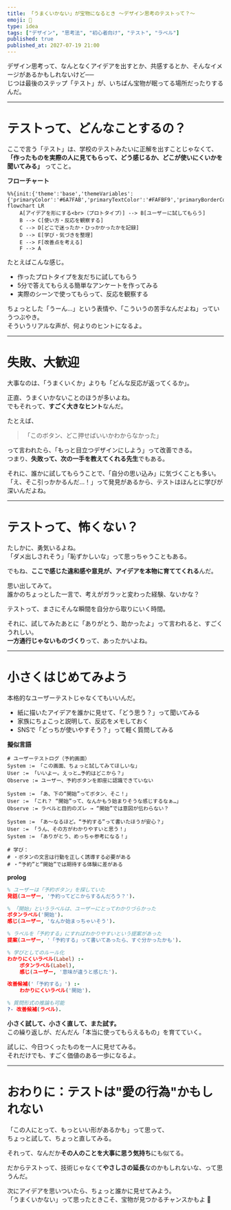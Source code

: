 ```yaml
---
title: 「うまくいかない」が宝物になるとき 〜デザイン思考のテストって？〜
emoji: 🧪
type: idea
tags: ["デザイン", "思考法", "初心者向け", "テスト", "ラベル"]
published: true
published_at: 2027-07-19 21:00
---
```


デザイン思考って、なんとなくアイデアを出すとか、共感するとか、そんなイメージがあるかもしれないけど──  
じつは最後のステップ「テスト」が、いちばん宝物が眠ってる場所だったりするんだ。

---

# テストって、どんなことするの？

ここで言う「テスト」は、学校のテストみたいに正解を出すことじゃなくて、  
**「作ったものを実際の人に見てもらって、どう感じるか、どこが使いにくいかを聞いてみる」** ってこと。

**フローチャート**  
```mermaid
%%{init:{'theme':'base','themeVariables':{'primaryColor':'#6A7FAB','primaryTextColor':'#FAFBF9','primaryBorderColor':'#6A7FAB','lineColor':'#6A7FABCC','textColor':'#6A7FABCC','fontSize':'30px'}}}%%
flowchart LR
    A[アイデアを形にする<br>（プロトタイプ）] --> B[ユーザーに試してもらう]
    B --> C[使い方・反応を観察する]
    C --> D[どこで迷ったか・ひっかかったかを記録]
    D --> E[学び・気づきを整理]
    E --> F[改善点を考える]
    F --> A
```

たとえばこんな感じ。

- 作ったプロトタイプを友だちに試してもらう
- 5分で答えてもらえる簡単なアンケートを作ってみる
- 実際のシーンで使ってもらって、反応を観察する

ちょっとした「うーん…」という表情や、「こういうの苦手なんだよね」っていうつぶやき。  
そういうリアルな声が、何よりのヒントになるよ。

---

# 失敗、大歓迎

大事なのは、「うまくいくか」よりも「どんな反応が返ってくるか」。

正直、うまくいかないことのほうが多いよね。  
でもそれって、**すごく大きなヒント**なんだ。

たとえば、
> 「このボタン、どこ押せばいいかわからなかった」

って言われたら、「もっと目立つデザインにしよう」って改善できる。  
つまり、**失敗って、次の一手を教えてくれる先生**でもある。

それに、誰かに試してもらうことで、「自分の思い込み」に気づくことも多い。  
「え、そこ引っかかるんだ…！」って発見があるから、テストはほんとに学びが深いんだよね。

---

# テストって、怖くない？

たしかに、勇気いるよね。  
「ダメ出しされそう」「恥ずかしいな」って思っちゃうこともある。

でもね、**ここで感じた違和感や意見が、アイデアを本物に育ててくれる**んだ。

思い出してみて。  
誰かのちょっとした一言で、考えがガラッと変わった経験、ないかな？

テストって、まさにそんな瞬間を自分から取りにいく時間。

それに、試してみたあとに「ありがとう、助かったよ」って言われると、すごくうれしい。  
**一方通行じゃないものづくり**って、あったかいよね。

---

# 小さくはじめてみよう

本格的なユーザーテストじゃなくてもいいんだ。

- 紙に描いたアイデアを誰かに見せて、「どう思う？」って聞いてみる
- 家族にちょこっと説明して、反応をメモしておく
- SNSで「どっちが使いやすそう？」って軽く質問してみる

**擬似言語**  
```pseudo
# ユーザーテストログ（予約画面）
System := 「この画面、ちょっと試してみてほしいな」
User := 「いいよー。えっと…予約はどこから？」
Observe := ユーザー、予約ボタンを即座に認識できていない

System := 「あ、下の“開始”ってボタン、そこ！」
User := 「これ？ “開始”って、なんかもう始まりそうな感じするなぁ…」
Observe := ラベルと目的のズレ → “開始”では意図が伝わらない？

System := 「あ〜なるほど。“予約する”って書いたほうが安心？」
User := 「うん、その方がわかりやすいと思う！」
System := 「ありがとう、めっちゃ参考になる！」

# 学び：
# ・ボタンの文言は行動を正しく誘導する必要がある
# ・“予約”と“開始”では期待する体験に差がある
```

**prolog**
```prolog
% ユーザーは「予約ボタン」を探していた
発話(ユーザー, '予約ってどこからするんだろう？').

% 「開始」というラベルは、ユーザーにとってわかりづらかった
ボタンラベル('開始').
感じ(ユーザー, 'なんか始まっちゃいそう').

% ラベルを「予約する」にすればわかりやすいという提案があった
提案(ユーザー, '「予約する」って書いてあったら、すぐ分かったかも').

% 学びとしてのルール化
わかりにくいラベル(Label) :-
    ボタンラベル(Label),
    感じ(ユーザー, '意味が違うと感じた').

改善候補('「予約する」') :-
    わかりにくいラベル('開始').

% 質問形式の推論も可能
?- 改善候補(ラベル).
```

**小さく試して、小さく直して、また試す。**  
この繰り返しが、だんだん「本当に使ってもらえるもの」を育てていく。

試しに、今日つくったものを一人に見せてみる。  
それだけでも、すごく価値のある一歩になるよ。

---

# おわりに：テストは"愛の行為"かもしれない

「この人にとって、もっといい形があるかも」って思って、  
ちょっと試して、ちょっと直してみる。

それって、なんだか**その人のことを大事に思う気持ち**にも似てる。

だからテストって、技術じゃなくて**やさしさの延長**なのかもしれないな、って思うんだ。

次にアイデアを思いついたら、ちょっと誰かに見せてみよう。  
「うまくいかない」って思ったときこそ、宝物が見つかるチャンスかもよ 🌱
